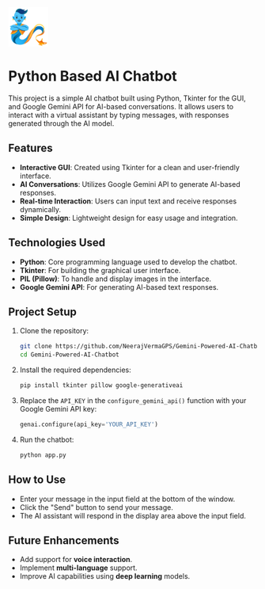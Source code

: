 <img src="files/Assistant.png" width="80px">

# Python Based AI Chatbot

This project is a simple AI chatbot built using Python, Tkinter for the GUI, and Google Gemini API for AI-based conversations. It allows users to interact with a virtual assistant by typing messages, with responses generated through the AI model.

## Features
- **Interactive GUI**: Created using Tkinter for a clean and user-friendly interface.
- **AI Conversations**: Utilizes Google Gemini API to generate AI-based responses.
- **Real-time Interaction**: Users can input text and receive responses dynamically.
- **Simple Design**: Lightweight design for easy usage and integration.

## Technologies Used
- **Python**: Core programming language used to develop the chatbot.
- **Tkinter**: For building the graphical user interface.
- **PIL (Pillow)**: To handle and display images in the interface.
- **Google Gemini API**: For generating AI-based text responses.

## Project Setup

1. Clone the repository:
   ```bash
   git clone https://github.com/NeerajVermaGPS/Gemini-Powered-AI-Chatbot.git
   cd Gemini-Powered-AI-Chatbot
   ```

2. Install the required dependencies:
   ```bash
   pip install tkinter pillow google-generativeai
   ```

3. Replace the `API_KEY` in the `configure_gemini_api()` function with your Google Gemini API key:
   ```python
   genai.configure(api_key='YOUR_API_KEY')
   ```

4. Run the chatbot:
   ```bash
   python app.py
   ```

## How to Use
- Enter your message in the input field at the bottom of the window.
- Click the "Send" button to send your message.
- The AI assistant will respond in the display area above the input field.

## Future Enhancements
- Add support for **voice interaction**.
- Implement **multi-language** support.
- Improve AI capabilities using **deep learning** models.
